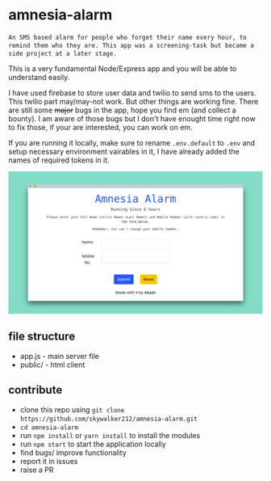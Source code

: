 # amnesia-alarm

    An SMS based alarm for people who forget their name every hour, to remind them who they are. This app was a screening-task but became a side project at a later stage.

This is a very fundamental Node/Express app and you will be able to understand easily.

I have used firebase to store user data and twilio to send sms to the users. This twilio part may/may-not work. But other things are working fine. There are still some ~~major~~ bugs in the app, hope you find em (and collect a bounty). I am aware of those bugs but I don't have enought time right now to fix those, if your are interested, you can work on em.

If you are running it locally, make sure to rename ```.env.default``` to ```.env``` and setup necessary environment vairables in it, I have already added the names of required tokens in it.

![amnesia-screenshot](./screenshot.png)

## file structure

- app.js - main server file
- public/ - html client

## contribute

- clone this repo using ```git clone https://github.com/skywalker212/amnesia-alarm.git```
- ```cd amnesia-alarm```
- run ```npm install``` or ```yarn install``` to install the modules
- run ```npm start``` to start the application locally
- find bugs/ improve functionality
- report it in issues
- raise a PR